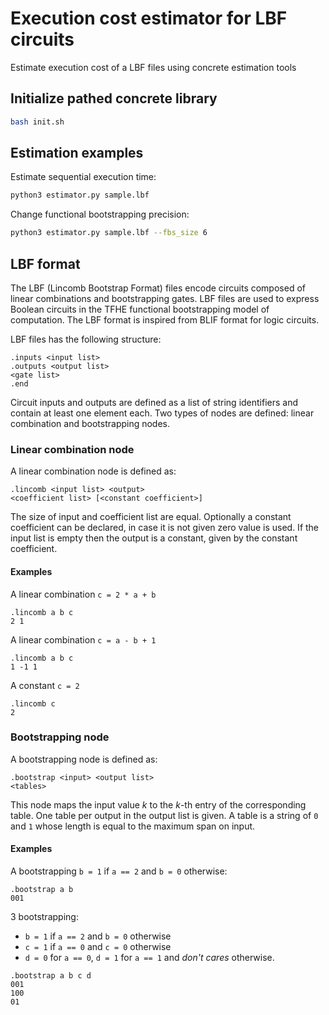 # Execution cost estimator for LBF circuits
Estimate execution cost of a LBF files using concrete estimation tools

## Initialize pathed concrete library
```bash
bash init.sh
```

## Estimation examples

Estimate sequential execution time:
```bash
python3 estimator.py sample.lbf
```

Change functional bootstrapping precision:
```bash
python3 estimator.py sample.lbf --fbs_size 6
```

## LBF format

The LBF (Lincomb Bootstrap Format) files encode circuits composed of linear combinations and bootstrapping gates.
LBF files are used to express Boolean circuits in the TFHE functional bootstrapping model of computation.
The LBF format is inspired from BLIF format for logic circuits.

LBF files has the following structure:
```
.inputs <input list>
.outputs <output list>
<gate list>
.end
```

Circuit inputs and outputs are defined as a list of string identifiers and contain at least one element each.
Two types of nodes are defined: linear combination and bootstrapping nodes.

### Linear combination node

A linear combination node is defined as:
```
.lincomb <input list> <output>
<coefficient list> [<constant coefficient>]
```

The size of input and coefficient list are equal.
Optionally a constant coefficient can be declared, in case it is not given zero value is used.
If the input list is empty then the output is a constant, given by the constant coefficient.

#### Examples

A linear combination `c = 2 * a + b`

```
.lincomb a b c
2 1

```


A linear combination `c = a - b + 1`

```
.lincomb a b c
1 -1 1

```

A constant `c = 2`
```
.lincomb c
2
```


### Bootstrapping node

A bootstrapping node is defined as:
```
.bootstrap <input> <output list>
<tables>
```

This node maps the input value _k_ to the _k_-th entry of the corresponding table.
One table per output in the output list is given.
A table is a string of `0` and `1` whose length is equal to the maximum span on input.


#### Examples


A bootstrapping `b = 1` if `a == 2` and `b = 0` otherwise:
```
.bootstrap a b
001
```

3 bootstrapping:
  - `b = 1` if `a == 2` and `b = 0` otherwise
  - `c = 1` if `a == 0` and `c = 0` otherwise
  - `d = 0` for `a == 0`, `d = 1` for `a == 1` and _don't cares_ otherwise.

```
.bootstrap a b c d
001
100
01
```

